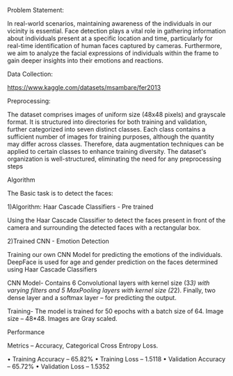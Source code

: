 Problem Statement:

In real-world scenarios, maintaining awareness of the individuals in our vicinity is essential.     Face detection plays a vital role in gathering information about individuals present at a specific location and time, particularly for real-time identification of human faces captured by cameras. Furthermore, we aim to analyze the facial expressions of individuals within the frame to gain deeper insights into their emotions and reactions.


Data Collection:

https://www.kaggle.com/datasets/msambare/fer2013

Preprocessing:


The dataset comprises images of uniform size (48x48 pixels) and grayscale format. 
It is structured into directories for both training and validation, further categorized into seven distinct classes.
 Each class contains a sufficient number of images for training purposes, although the quantity may differ across classes. 
Therefore, data augmentation techniques can be applied to certain classes to enhance training diversity. 
The dataset's organization is well-structured, eliminating the need for any preprocessing steps


Algorithm

The Basic task is to detect the faces:


1)Algorithm: Haar Cascade Classifiers - Pre trained

Using the Haar Cascade Classifier to detect the faces present in front of the camera and surrounding the detected faces with a rectangular box.

2)Trained CNN - Emotion Detection

Training our own CNN Model for predicting the emotions of the individuals. DeepFace is used for age and gender prediction on the faces determined using Haar Cascade Classifiers


CNN Model- 
Contains 6 Convolutional layers with kernel size (3*3) with varying filters and 5 MaxPooling layers with kernel size (2*2). Finally, two dense layer and a softmax layer – for predicting the output.



Training- 
The model is trained for 50 epochs with a batch size of
64.	Image size – 48*48. Images are Gray scaled.


Performance

Metrics – Accuracy, Categorical Cross Entropy Loss.


•	Training Accuracy – 65.82%
•	Training Loss – 1.5118
•	Validation Accuracy – 65.72%
•	Validation Loss – 1.5352


